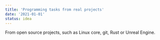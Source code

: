```yaml
---
title: 'Programming tasks from real projects'
date: '2021-01-01'
status: idea
---
```


From open source projects, such as Linux core, git, Rust or Unreal Engine. 